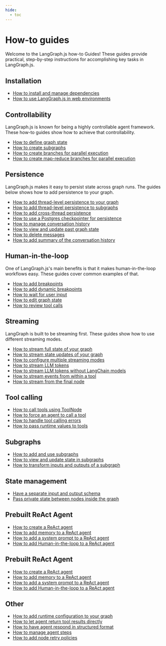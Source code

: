 ```yaml
---
hide:
  - toc
---
```


# How-to guides

Welcome to the LangGraph.js how-to Guides! These guides provide practical, step-by-step instructions for accomplishing key tasks in LangGraph.js.

## Installation

- [How to install and manage dependencies](manage-ecosystem-dependencies.ipynb)
- [How to use LangGraph.js in web environments](use-in-web-environments.ipynb)

## Controllability

LangGraph.js is known for being a highly controllable agent framework.
These how-to guides show how to achieve that controllability.

- [How to define graph state](define-state.ipynb)
- [How to create subgraphs](subgraph.ipynb)
- [How to create branches for parallel execution](branching.ipynb)
- [How to create map-reduce branches for parallel execution](map-reduce.ipynb)

## Persistence

LangGraph.js makes it easy to persist state across graph runs. The guides below shows how to add persistence to your graph.

- [How to add thread-level persistence to your graph](persistence.ipynb)
- [How to add thread-level persistence to subgraphs](subgraph-persistence.ipynb)
- [How to add cross-thread persistence](cross-thread-persistence.ipynb)
- [How to use a Postgres checkpointer for persistence](persistence-postgres.ipynb)
- [How to manage conversation history](manage-conversation-history.ipynb)
- [How to view and update past graph state](time-travel.ipynb)
- [How to delete messages](delete-messages.ipynb)
- [How to add summary of the conversation history](add-summary-conversation-history.ipynb)

## Human-in-the-loop

One of LangGraph.js's main benefits is that it makes human-in-the-loop workflows easy.
These guides cover common examples of that.

- [How to add breakpoints](breakpoints.ipynb)
- [How to add dynamic breakpoints](dynamic_breakpoints.ipynb)
- [How to wait for user input](wait-user-input.ipynb)
- [How to edit graph state](edit-graph-state.ipynb)
- [How to review tool calls](review-tool-calls.ipynb)

## Streaming

LangGraph is built to be streaming first.
These guides show how to use different streaming modes.

- [How to stream full state of your graph](stream-values.ipynb)
- [How to stream state updates of your graph](stream-updates.ipynb)
- [How to configure multiple streaming modes](stream-multiple.ipynb)
- [How to stream LLM tokens](stream-tokens.ipynb)
- [How to stream LLM tokens without LangChain models](streaming-tokens-without-langchain.ipynb)
- [How to stream events from within a tool](streaming-events-from-within-tools.ipynb)
- [How to stream from the final node](streaming-from-final-node.ipynb)

## Tool calling

- [How to call tools using ToolNode](tool-calling.ipynb)
- [How to force an agent to call a tool](force-calling-a-tool-first.ipynb)
- [How to handle tool calling errors](tool-calling-errors.ipynb)
- [How to pass runtime values to tools](pass-run-time-values-to-tools.ipynb)

## Subgraphs

- [How to add and use subgraphs](subgraph.ipynb)
- [How to view and update state in subgraphs](subgraphs-manage-state.ipynb)
- [How to transform inputs and outputs of a subgraph](subgraph-transform-state.ipynb)

## State management

- [Have a separate input and output schema](input_output_schema.ipynb)
- [Pass private state between nodes inside the graph](pass_private_state.ipynb)

## Prebuilt ReAct Agent

- [How to create a ReAct agent](create-react-agent.ipynb)
- [How to add memory to a ReAct agent](react-memory.ipynb)
- [How to add a system prompt to a ReAct agent](react-system-prompt.ipynb)
- [How to add Human-in-the-loop to a ReAct agent](react-human-in-the-loop.ipynb)

## Prebuilt ReAct Agent

- [How to create a ReAct agent](create-react-agent.ipynb)
- [How to add memory to a ReAct agent](react-memory.ipynb)
- [How to add a system prompt to a ReAct agent](react-system-prompt.ipynb)
- [How to add Human-in-the-loop to a ReAct agent](react-human-in-the-loop.ipynb)

## Other

- [How to add runtime configuration to your graph](configuration.ipynb)
- [How to let agent return tool results directly](dynamically-returning-directly.ipynb)
- [How to have agent respond in structured format](respond-in-format.ipynb)
- [How to manage agent steps](managing-agent-steps.ipynb)
- [How to add node retry policies](node-retry-policies.ipynb)

